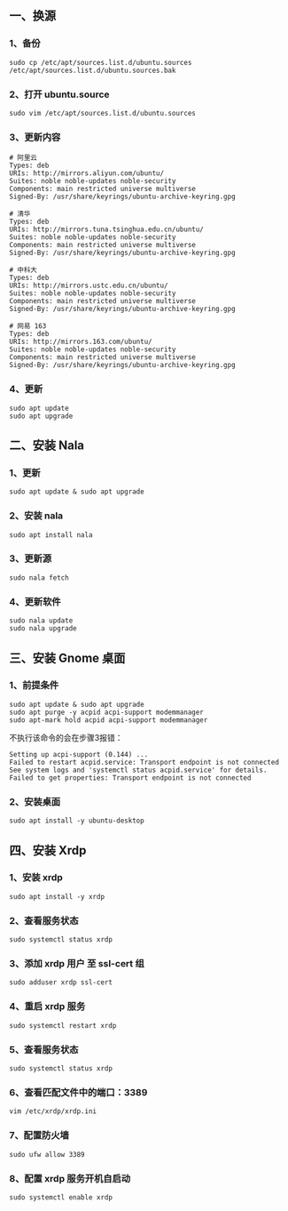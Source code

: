 ## 一、换源

### 1、备份

```shell
sudo cp /etc/apt/sources.list.d/ubuntu.sources  /etc/apt/sources.list.d/ubuntu.sources.bak
```

### 2、打开 ubuntu.source

```shell
sudo vim /etc/apt/sources.list.d/ubuntu.sources
```

### 3、更新内容

```shell
# 阿里云
Types: deb
URIs: http://mirrors.aliyun.com/ubuntu/
Suites: noble noble-updates noble-security
Components: main restricted universe multiverse
Signed-By: /usr/share/keyrings/ubuntu-archive-keyring.gpg

# 清华
Types: deb
URIs: http://mirrors.tuna.tsinghua.edu.cn/ubuntu/
Suites: noble noble-updates noble-security
Components: main restricted universe multiverse
Signed-By: /usr/share/keyrings/ubuntu-archive-keyring.gpg

# 中科大
Types: deb
URIs: http://mirrors.ustc.edu.cn/ubuntu/
Suites: noble noble-updates noble-security
Components: main restricted universe multiverse
Signed-By: /usr/share/keyrings/ubuntu-archive-keyring.gpg

# 网易 163
Types: deb
URIs: http://mirrors.163.com/ubuntu/
Suites: noble noble-updates noble-security
Components: main restricted universe multiverse
Signed-By: /usr/share/keyrings/ubuntu-archive-keyring.gpg
```

### 4、更新

```shell
sudo apt update
sudo apt upgrade
```

## 二、安装 Nala

### 1、更新

```shell
sudo apt update & sudo apt upgrade
```

### 2、安装 nala

```shell
sudo apt install nala
```

### 3、更新源

```shell
sudo nala fetch
```

### 4、更新软件

```shell
sudo nala update
sudo nala upgrade
```

## 三、安装 Gnome 桌面

### 1、前提条件

```shell
sudo apt update & sudo apt upgrade
sudo apt purge -y acpid acpi-support modemmanager
sudo apt-mark hold acpid acpi-support modemmanager
```

不执行该命令的会在步骤3报错：

```shell
Setting up acpi-support (0.144) ...
Failed to restart acpid.service: Transport endpoint is not connected
See system logs and 'systemctl status acpid.service' for details.
Failed to get properties: Transport endpoint is not connected
```

### 2、安装桌面

```shell
sudo apt install -y ubuntu-desktop
```

## 四、安装 Xrdp

### 1、安装 xrdp

```shell
sudo apt install -y xrdp
```

### 2、查看服务状态

```shell
sudo systemctl status xrdp
```

### 3、添加 xrdp 用户 至 ssl-cert 组

```shell
sudo adduser xrdp ssl-cert
```

### 4、重启 xrdp 服务

```shell
sudo systemctl restart xrdp
```

### 5、查看服务状态

```shell
sudo systemctl status xrdp
```

### 6、查看匹配文件中的端口：3389

```shell
vim /etc/xrdp/xrdp.ini
```

### 7、配置防火墙

```shell
sudo ufw allow 3389
```

### 8、配置 xrdp 服务开机自启动

```shell
sudo systemctl enable xrdp
```

